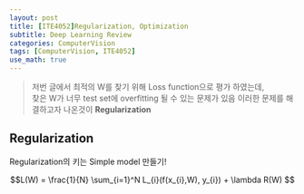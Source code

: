```yaml
---
layout: post
title: [ITE4052]Regularization, Optimization
subtitle: Deep Learning Review
categories: ComputerVision
tags: [ComputerVision, ITE4052]
use_math: true
---
```

> 저번 글에서 최적의 W를 찾기 위해 Loss function으로 평가 하였는데,  
> 찾은 W가 너무 test set에 overfitting 될 수 있는 문제가 있음
> 이러한 문제를 해결하고자 나온것이 **Regularization**

## Regularization
Regularization의 키는 Simple model 만들기!


$$L(W) = \frac{1}{N} \sum_{i=1}^N L_{i}(f(x_{i},W), y_{i}) +  \lambda R(W) $$  


















